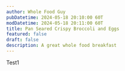 ```yaml
---
author: Whole Food Guy
pubDatetime: 2024-05-18 20:10:00 60T
modDatetime: 2024-05-18 20:11:00 60T
title: Pan Seared Crispy Broccoli and Eggs
featured: false
draft: false
description: A great whole food breakfast
---
```

Test1